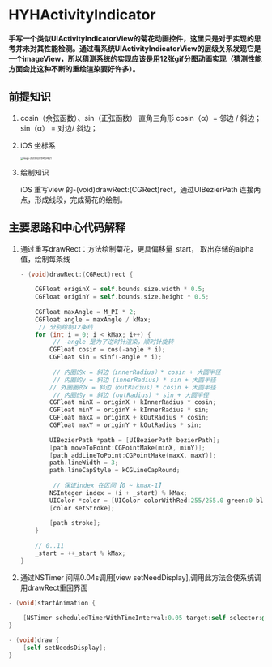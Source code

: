 # HYHActivityIndicator

**手写一个类似UIActivityIndicatorView的菊花动画控件，这里只是对于实现的思考并未对其性能检测。通过看系统UIActivityIndicatorView的层级关系发现它是一个imageView，所以猜测系统的实现应该是用12张gif分图动画实现（猜测性能方面会比这种不断的重绘渲染要好许多）。**

前提知识
-----------------------------
1. cosin（余弦函数）、sin（正弦函数）
    直角三角形
    cosin（α）= 邻边 / 斜边；
    sin（α） = 对边/ 斜边；
2. iOS 坐标系
   
   <img src="../screenshots/image-20200628194534621.png" alt="image-20200628194534621" style="zoom:30%;" />
    

3. 绘制知识

   iOS 重写view 的-(void)drawRect:(CGRect)rect，通过UIBezierPath 连接两点，形成线段，完成菊花的绘制。

主要思路和中心代码解释
---------------------------------

1. 通过重写drawRect：方法绘制菊花，更具偏移量_start， 取出存储的alpha值，绘制每条线

   ```objective-c
   - (void)drawRect:(CGRect)rect {
       
       CGFloat originX = self.bounds.size.width * 0.5;
       CGFloat originY = self.bounds.size.height * 0.5;
       
       CGFloat maxAngle = M_PI * 2;
       CGFloat angle = maxAngle / kMax;
     	// 分别绘制12条线
       for (int i = 0; i < kMax; i++) {
         	// -angle 是为了逆时针渲染，顺时针旋转
           CGFloat cosin = cos(-angle * i);
           CGFloat sin = sinf(-angle * i);
           
         	// 内圈的x = 斜边（innerRadius）* cosin + 大圆半径
         	// 内圈的y = 斜边 (innerRadius) * sin + 大圆半径
           // 外圈圈的x = 斜边（outRadius）* cosin + 大圆半径
         	// 内圈的y = 斜边 (outRadius) * sin + 大圆半径
           CGFloat minX = originX + kInnerRadius * cosin;
           CGFloat minY = originY + kInnerRadius * sin;
           CGFloat maxX = originX + kOutRadius * cosin;
           CGFloat maxY = originY + kOutRadius * sin;
           
           UIBezierPath *path = [UIBezierPath bezierPath];
           [path moveToPoint:CGPointMake(minX, minY)];
           [path addLineToPoint:CGPointMake(maxX, maxY)];
           path.lineWidth = 3;
           path.lineCapStyle = kCGLineCapRound;
           
         	// 保证index 在区间【0 ~ kmax-1】
           NSInteger index = (i + _start) % kMax;
           UIColor *color = [UIColor colorWithRed:255/255.0 green:0 blue:0 alpha:[_capacity[index] floatValue]];
           [color setStroke];
           
           [path stroke];
       }
       
       // 0..11
       _start = ++_start % kMax;
   }
   ```

   

2. 通过NSTimer 间隔0.04s调用[view setNeedDisplay],调用此方法会使系统调用drawRect重回界面

```objective-c
- (void)startAnimation {
    
    [NSTimer scheduledTimerWithTimeInterval:0.05 target:self selector:@selector(draw) userInfo:nil repeats:YES];
}

- (void)draw {
    [self setNeedsDisplay];
}

```










